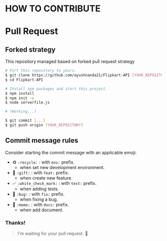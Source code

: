 # HOW TO CONTRIBUTE

# Pull Request

## Forked strategy

This repository managed based on forked pull request strategy

```sh
# Fort this repository to yours.
$ git clone https://github.com/ayushnanda21/Flipkart-API [YOUR_REPOSITORY]
$ cd Flipkart-API

# Install npm packages and start this project.
$ npm install 
$ npm init -y
$ node serverfile.js

# (Working...)

$ git commit [...]
$ git push origin [YOUR_REPOSITORY]


```

## Commit message rules

Consider starting the commit message with an applicable emoji:

- :recycle: `:recycle:` : with `env:` prefix.
  - when set new development environment.
- :gift: `:gift:` : with `feat:` prefix.
  - when create new feature.
- ✅ `:white_check_mark:` : with `test:` prefix.
  - when adding tests.
- 🐛 `:bug:` : with `fix:` prefix.
  - when fixing a bug.
- :memo: `:memo:` : with `docs:` prefix.
  - when add document.

### Thanks!

> I'm waiting for your pull request. :pray:
